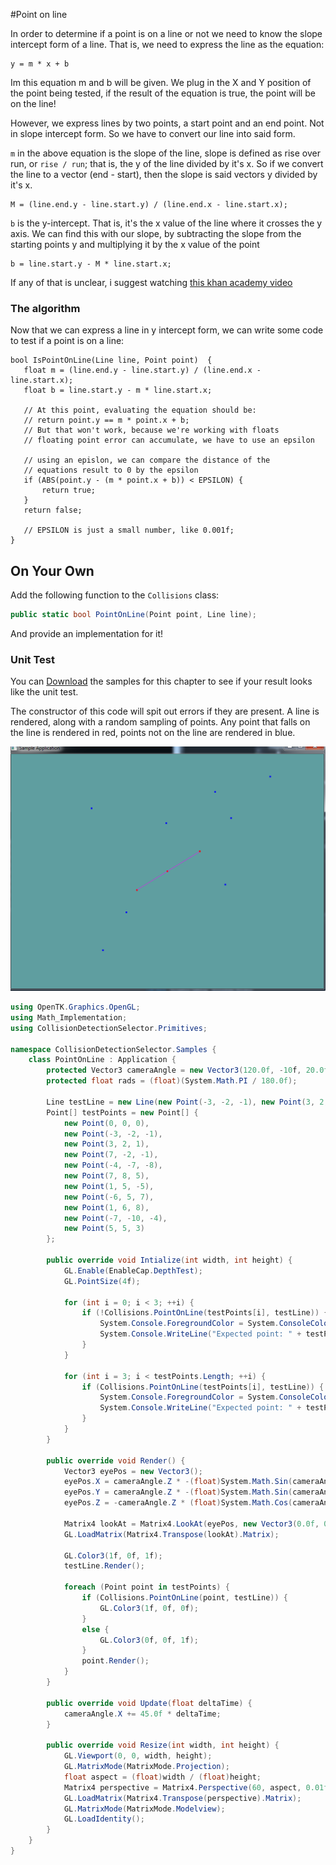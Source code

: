 #Point on line

In order to determine if a point is on a line or not we need to know the slope intercept form of a line. That is, we need to express the line as the equation:

```
y = m * x + b
```

Im this equation m and b will be given. We plug in the X and Y position of the point being tested, if the result of the equation is true, the point will be on the line!

However, we express lines by two points, a start point and an end point. Not in slope intercept form. So we have to convert our line into said form. 

```m``` in the above equation is the slope of the line, slope is defined as rise over run, or ```rise / run```; that is, the y of the line divided by it's x. So if we convert the line to a vector (end - start), then the slope is said vectors y divided by it's x.

```
M = (line.end.y - line.start.y) / (line.end.x - line.start.x);
```



```b``` is the y-intercept. That is, it's the x value of the line where it crosses the y axis. We can find this with our slope, by subtracting the slope from the starting points y and multiplying it by the x value of the point

```
b = line.start.y - M * line.start.x;
```

If any of that is unclear, i suggest watching [this khan academy video](https://www.khanacademy.org/math/algebra-basics/core-algebra-graphing-lines-slope/core-algebra-equation-of-a-line/v/equation-of-a-line-3)

### The algorithm

Now that we can express a line in y intercept form, we can write some code to test if a point is on a line:

```
bool IsPointOnLine(Line line, Point point)  {
   float m = (line.end.y - line.start.y) / (line.end.x - line.start.x);
   float b = line.start.y - m * line.start.x;
   
   // At this point, evaluating the equation should be:
   // return point.y == m * point.x + b;
   // But that won't work, because we're working with floats
   // floating point error can accumulate, we have to use an epsilon
   
   // using an epislon, we can compare the distance of the 
   // equations result to 0 by the epsilon
   if (ABS(point.y - (m * point.x + b)) < EPSILON) {
       return true;
   }
   return false;
   
   // EPSILON is just a small number, like 0.001f;
}
```

## On Your Own

Add the following function to the ```Collisions``` class:

```cs
public static bool PointOnLine(Point point, Line line);
```

And provide an implementation for it!

### Unit Test

You can [Download](../Samples/CollisionLine.rar) the samples for this chapter to see if your result looks like the unit test.

The constructor of this code will spit out errors if they are present. A line is rendered, along with a random sampling of points. Any point that falls on the line is rendered in red, points not on the line are rendered in blue.

![UNIT](screen_point_on_line.png)

```cs
using OpenTK.Graphics.OpenGL;
using Math_Implementation;
using CollisionDetectionSelector.Primitives;

namespace CollisionDetectionSelector.Samples {
    class PointOnLine : Application {
        protected Vector3 cameraAngle = new Vector3(120.0f, -10f, 20.0f);
        protected float rads = (float)(System.Math.PI / 180.0f);

        Line testLine = new Line(new Point(-3, -2, -1), new Point(3, 2, 1));
        Point[] testPoints = new Point[] {
            new Point(0, 0, 0),
            new Point(-3, -2, -1),
            new Point(3, 2, 1),
            new Point(7, -2, -1),
            new Point(-4, -7, -8),
            new Point(7, 8, 5),
            new Point(1, 5, -5),
            new Point(-6, 5, 7),
            new Point(1, 6, 8),
            new Point(-7, -10, -4),
            new Point(5, 5, 3)
        };

        public override void Intialize(int width, int height) {
            GL.Enable(EnableCap.DepthTest);
            GL.PointSize(4f);

            for (int i = 0; i < 3; ++i) {
                if (!Collisions.PointOnLine(testPoints[i], testLine)) {
                    System.Console.ForegroundColor = System.ConsoleColor.Red;
                    System.Console.WriteLine("Expected point: " + testPoints[i].ToString() + " to be on Line!");
                }
            }

            for (int i = 3; i < testPoints.Length; ++i) {
                if (Collisions.PointOnLine(testPoints[i], testLine)) {
                    System.Console.ForegroundColor = System.ConsoleColor.Red;
                    System.Console.WriteLine("Expected point: " + testPoints[i].ToString() + " to be on Line!");
                }
            }
        }

        public override void Render() {
            Vector3 eyePos = new Vector3();
            eyePos.X = cameraAngle.Z * -(float)System.Math.Sin(cameraAngle.X * rads * (float)System.Math.Cos(cameraAngle.Y * rads));
            eyePos.Y = cameraAngle.Z * -(float)System.Math.Sin(cameraAngle.Y * rads);
            eyePos.Z = -cameraAngle.Z * (float)System.Math.Cos(cameraAngle.X * rads * (float)System.Math.Cos(cameraAngle.Y * rads));

            Matrix4 lookAt = Matrix4.LookAt(eyePos, new Vector3(0.0f, 0.0f, 0.0f), new Vector3(0.0f, 1.0f, 0.0f));
            GL.LoadMatrix(Matrix4.Transpose(lookAt).Matrix);

            GL.Color3(1f, 0f, 1f);
            testLine.Render();

            foreach (Point point in testPoints) {
                if (Collisions.PointOnLine(point, testLine)) {
                    GL.Color3(1f, 0f, 0f);
                }
                else {
                    GL.Color3(0f, 0f, 1f);
                }
                point.Render();
            }
        }

        public override void Update(float deltaTime) {
            cameraAngle.X += 45.0f * deltaTime;
        }

        public override void Resize(int width, int height) {
            GL.Viewport(0, 0, width, height);
            GL.MatrixMode(MatrixMode.Projection);
            float aspect = (float)width / (float)height;
            Matrix4 perspective = Matrix4.Perspective(60, aspect, 0.01f, 1000.0f);
            GL.LoadMatrix(Matrix4.Transpose(perspective).Matrix);
            GL.MatrixMode(MatrixMode.Modelview);
            GL.LoadIdentity();
        }
    }
}
```